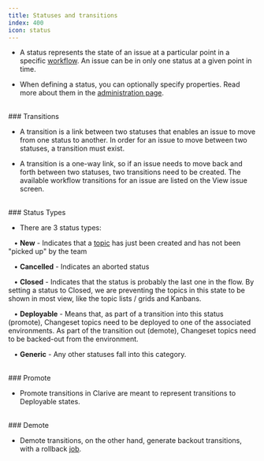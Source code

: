 ```yaml
---
title: Statuses and transitions
index: 400
icon: status
---
```


* A status represents the state of an issue at a particular point in a specific [workflow](Concepts/workflow). An issue can be in only one status at a given point in time.

* When defining a status, you can optionally specify properties. Read more about them in the [administration page](Administration/status). 


<br />
### Transitions

* A transition is a link between two statuses that enables an issue to move from one status to another. In order for an issue to move between two statuses, a transition must exist.

* A transition is a one-way link, so if an issue needs to move back and forth between two statuses, two transitions need to be created. The available workflow transitions for an issue are listed on the View issue screen.

<br />
### Status Types

* There are 3 status types: <br />

&nbsp; &nbsp;• **New** - Indicates that a [topic](Concepts/topic) has just been created and has not been "picked up" by the team <br />

&nbsp; &nbsp;• **Cancelled** - Indicates an aborted status <br />

&nbsp; &nbsp;• **Closed** - Indicates that the status is probably the last one in the flow. By setting a status to Closed, we are preventing the topics in this state to be shown in most view, like the topic lists / grids and Kanbans. <br />

&nbsp; &nbsp;• **Deployable** - Means that, as part of a transition into this status (promote), Changeset topics need to be deployed to one of the associated environments. As part of the transition out (demote), Changeset topics need to be backed-out from the environment. <br />

&nbsp; &nbsp;• **Generic** - Any other statuses fall into this category.

<br />
### Promote

* Promote transitions in Clarive are meant to represent transitions to Deployable states.

<br />
### Demote

* Demote transitions, on the other hand, generate backout transitions, with a rollback [job](Concepts/job).
